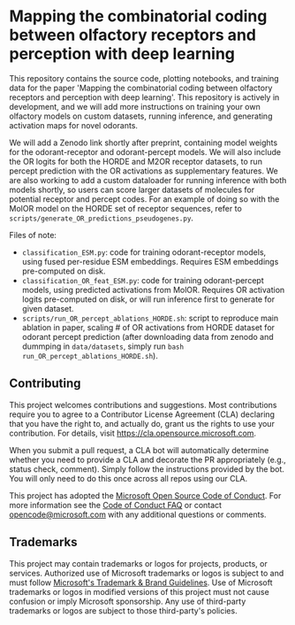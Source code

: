 # Mapping the combinatorial coding between olfactory receptors and perception with deep learning

This repository contains the source code, plotting notebooks, and training data for the paper 'Mapping the combinatorial coding between olfactory receptors and perception with deep learning'. This repository is actively in development, and we will add more instructions on training your own olfactory models on custom datasets, running inference, and generating activation maps for novel odorants.

We will add a Zenodo link shortly after preprint, containing model weights for the odorant-receptor and odorant-percept models. We will also include the OR logits for both the HORDE and M2OR receptor datasets, to run percept prediction with the OR activations as supplementary features. We are also working to add a custom dataloader for running inference with both models shortly, so users can score larger datasets of molecules for potential receptor and percept codes. For an example of doing so with the MolOR model on the HORDE set of receptor sequences, refer to `scripts/generate_OR_predictions_pseudogenes.py`.

Files of note:
-  `classification_ESM.py`: code for training odorant-receptor models, using fused per-residue ESM embeddings. Requires ESM embeddings pre-computed on disk.
- `classification_OR_feat_ESM.py`: code for training odorant-percept models, using predicted activations from MolOR. Requires OR activation logits pre-computed on disk, or will run inference first to generate for given dataset.
- `scripts/run_OR_percept_ablations_HORDE.sh`: script to reproduce main ablation in paper, scaling # of OR activations from HORDE dataset for odorant percept prediction (after downloading data from zenodo and dummping in `data/datasets`, simply run `bash run_OR_percept_ablations_HORDE.sh`).

## Contributing

This project welcomes contributions and suggestions.  Most contributions require you to agree to a
Contributor License Agreement (CLA) declaring that you have the right to, and actually do, grant us
the rights to use your contribution. For details, visit https://cla.opensource.microsoft.com.

When you submit a pull request, a CLA bot will automatically determine whether you need to provide
a CLA and decorate the PR appropriately (e.g., status check, comment). Simply follow the instructions
provided by the bot. You will only need to do this once across all repos using our CLA.

This project has adopted the [Microsoft Open Source Code of Conduct](https://opensource.microsoft.com/codeofconduct/).
For more information see the [Code of Conduct FAQ](https://opensource.microsoft.com/codeofconduct/faq/) or
contact [opencode@microsoft.com](mailto:opencode@microsoft.com) with any additional questions or comments.

## Trademarks

This project may contain trademarks or logos for projects, products, or services. Authorized use of Microsoft 
trademarks or logos is subject to and must follow 
[Microsoft's Trademark & Brand Guidelines](https://www.microsoft.com/en-us/legal/intellectualproperty/trademarks/usage/general).
Use of Microsoft trademarks or logos in modified versions of this project must not cause confusion or imply Microsoft sponsorship.
Any use of third-party trademarks or logos are subject to those third-party's policies.
